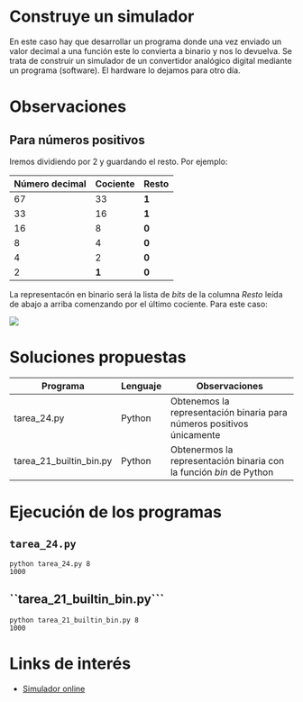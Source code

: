 # Construye un simulador

En este caso hay que desarrollar un programa donde una vez enviado un valor decimal a una función
este lo convierta a binario y nos lo devuelva. Se trata de construir un simulador de un convertidor
analógico digital mediante un programa (software). El hardware lo dejamos para otro día.

# Observaciones

## Para números positivos

Iremos dividiendo por 2 y guardando el resto. Por ejemplo:

| Número decimal | Cociente | Resto |
|----------------|----------|-------|
| 67             | 33       | **1** |
| 33             | 16       | **1** |
| 16             | 8        | **0** |
| 8              | 4        | **0** |
| 4              | 2        | **0** |
| 2              | **1**    | **0** |

La representacón en binario será la lista de *bits* de la columna *Resto* leída de abajo a arriba 
comenzando por el último cociente. Para este caso:

<img src="https://render.githubusercontent.com/render/math?math=1000011">

# Soluciones propuestas

| Programa           | Lenguaje | Observaciones                                                                      |
|--------------------|----------|------------------------------------------------------------------------------------|
| tarea_24.py | Python   | Obtenemos la representación binaria para números positivos únicamente               |
| tarea_21_builtin_bin.py | Python | Obtenermos la representación binaria con la función *bin* de Python |

# Ejecución de los programas

## ``tarea_24.py``
```
python tarea_24.py 8
1000
```

## ``tarea_21_builtin_bin.py```
```
python tarea_21_builtin_bin.py 8
1000
```

# Links de interés

* [Simulador online](https://www.calculadoraconversor.com/decimal-a-binario-online/)
